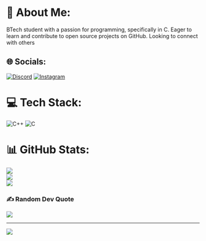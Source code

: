 # 💫 About Me:
BTech student with a passion for programming, specifically in C. Eager to learn and contribute to open source projects on GitHub. Looking to connect with others


## 🌐 Socials:
[![Discord](https://img.shields.io/badge/Discord-%237289DA.svg?logo=discord&logoColor=white)](https://discord.gg/https://discord.com/invite/5rgW3cJTPM) [![Instagram](https://img.shields.io/badge/Instagram-%23E4405F.svg?logo=Instagram&logoColor=white)](https://instagram.com/https://www.instagram.com/vxrunrxj/) 

# 💻 Tech Stack:
![C++](https://img.shields.io/badge/c++-%2300599C.svg?style=plastic&logo=c%2B%2B&logoColor=white) ![C](https://img.shields.io/badge/c-%2300599C.svg?style=plastic&logo=c&logoColor=white)
# 📊 GitHub Stats:
![](https://github-readme-stats.vercel.app/api?username=FlukM&theme=dark&hide_border=false&include_all_commits=false&count_private=false)<br/>
![](https://github-readme-streak-stats.herokuapp.com/?user=FlukM&theme=dark&hide_border=false)<br/>
![](https://github-readme-stats.vercel.app/api/top-langs/?username=FlukM&theme=dark&hide_border=false&include_all_commits=false&count_private=false&layout=compact)

### ✍️ Random Dev Quote
![](https://quotes-github-readme.vercel.app/api?type=horizontal&theme=dark)

---
[![](https://visitcount.itsvg.in/api?id=FlukM&icon=2&color=0)](https://visitcount.itsvg.in)

<!-- Proudly created with GPRM ( https://gprm.itsvg.in ) -->
